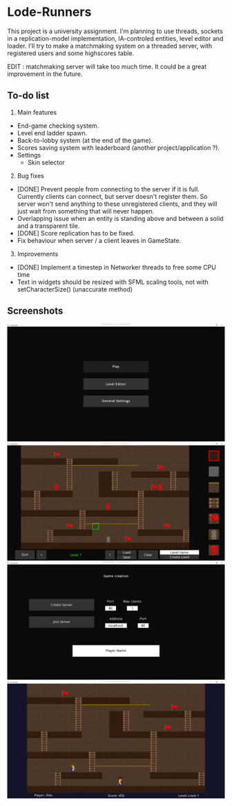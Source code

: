 # Lode-Runners
This project is a university assignment. I'm planning to use threads, sockets in a replication-model implementation, IA-controled  entities, level editor and loader. I'll try to make a matchmaking system on a threaded server, with registered users and some highscores table.

EDIT : matchmaking server will take too much time. It could be a great improvement in the future.

## To-do list

1. Main features
  - End-game checking system.
  - Level end ladder spawn.
  - Back-to-lobby system (at the end of the game).
  - Scores saving system with leaderboard (another project/application ?).
  - Settings
    - Skin selector
2. Bug fixes
  - [DONE] Prevent people from connecting to the server if it is full. Currently clients can connect, but server doesn't register them. So server won't send anything to these unregistered clients, and they will just wait from something that will never happen.
  - Overlapping issue when an entity is standing above and between a solid and a transparent tile.
  - [DONE] Score replication has to be fixed.
  - Fix behaviour when server / a client leaves in GameState.
3. Improvements
  - [DONE] Implement a timestep in Networker threads to free some CPU time
  - Text in widgets should be resized with SFML scaling tools, not with setCharacterSize() (unaccurate method)

## Screenshots
![Alt text](/screenshots/MainMenu_0.png?raw=true)
![Alt text](/screenshots/LevelEditor_0.png?raw=true)
![Alt text](/screenshots/PreLobby_0.png?raw=true)
![Alt text](/screenshots/Game_0.png?raw=true)
